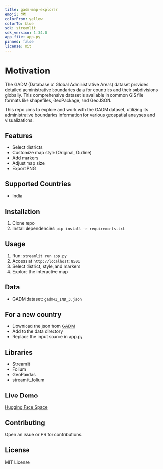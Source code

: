 ```yaml
---
title: gadm-map-explorer
emoji: 🗺️
colorFrom: yellow
colorTo: blue
sdk: streamlit
sdk_version: 1.34.0
app_file: app.py
pinned: false
license: mit
---
```



# Motivation


The GADM (Database of Global Administrative Areas) dataset provides detailed administrative boundaries data for countries and their subdivisions globally. This comprehensive dataset is available in common GIS file formats like shapefiles, GeoPackage, and GeoJSON.

This repo aims to explore and work with the GADM dataset, utilizing its administrative boundaries information for various geospatial analyses and visualizations.


## Features

- Select districts
- Customize map style (Original, Outline)
- Add markers
- Adjust map size
- Export PNG

## Supported Countries
- India

## Installation

1. Clone repo
2. Install dependencies: `pip install -r requirements.txt`

## Usage

1. Run: `streamlit run app.py`
2. Access at `http://localhost:8501`
3. Select district, style, and markers
4. Explore the interactive map

## Data

- GADM dataset: `gadm41_IND_3.json`

## For a new country
- Download the json from [GADM](https://gadm.org/download_country.html)
- Add to the data directory
- Replace the input source in app.py

## Libraries

- Streamlit
- Folium
- GeoPandas
- streamlit_folium

## Live Demo
[Hugging Face Space](https://huggingface.co/spaces/VigneshPasupathyHF/gadm-map-explorer)

## Contributing

Open an issue or PR for contributions.

## License

MIT License